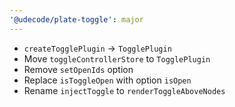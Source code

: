 ```yaml
---
'@udecode/plate-toggle': major
---
```


- `createTogglePlugin` -> `TogglePlugin`
- Move `toggleControllerStore` to `TogglePlugin`
- Remove `setOpenIds` option
- Replace `isToggleOpen` with option `isOpen`
- Rename `injectToggle` to `renderToggleAboveNodes`
